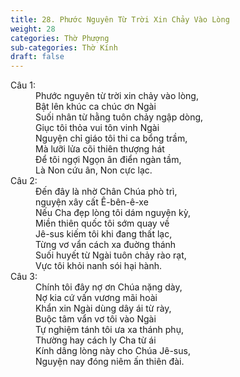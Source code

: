 ```yaml
---
title: 28. Phước Nguyên Từ Trời Xin Chảy Vào Lòng
weight: 28
categories: Thờ Phượng
sub-categories: Thờ Kính
draft: false
---
```

<dl><dt>Câu 1:</dt><dd data-verse="1">Phước nguyên từ trời xin chảy vào lòng, <br/>Bật lên khúc ca chúc ơn Ngài <br/>Suối nhân từ hằng tuôn chảy ngập dòng, <br/>Giục tôi thỏa vui tôn vinh Ngài <br/>Nguyện chỉ giáo tôi thi ca bổng trầm, <br/>Mà lưỡi lửa cõi thiên thượng hát <br/>Để tôi ngợi Ngọn ân điển ngàn tầm, <br/>Là Non cứu ân, Non cực lạc. </dd><dt>Câu 2:</dt><dd data-verse="2">Đến đây là nhờ Chân Chúa phò trì, <br/>nguyện xây cất Ê-bên-ê-xe <br/>Nếu Cha đẹp lòng tôi dám nguyện kỳ, <br/>Miền thiên quốc tôi sớm quay về <br/>Jê-sus kiếm tôi khi đang thất lạc, <br/>Từng vơ vẩn cách xa đuờng thánh <br/>Suối huyết từ Ngài tuôn chảy rào rạt, <br/>Vực tôi khỏi nanh sói hại hành. </dd><dt>Câu 3:</dt><dd data-verse="3">Chính tôi đây nợ ơn Chúa nặng dày, <br/>Nợ kia cứ vấn vương mãi hoài <br/>Khẩn xin Ngài dùng dây ái từ rày, <br/>Buộc tâm vẩn vơ tôi vào Ngài <br/>Tự nghiệm tánh tôi ưa xa thánh phụ, <br/>Thường hay cách ly Cha từ ái <br/>Kính dâng lòng này cho Chúa Jê-sus, <br/>Nguyện nay đóng niêm ấn thiên đài. </dd></dl>